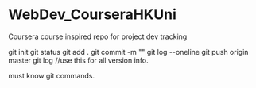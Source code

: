 # WebDev_CourseraHKUni
Coursera course inspired repo for project dev tracking

git init
git status
git add .
git commit -m "<name to upload under>"
git log --oneline
git push origin master
git log       //use this for all version info.
  
  must know git commands.
